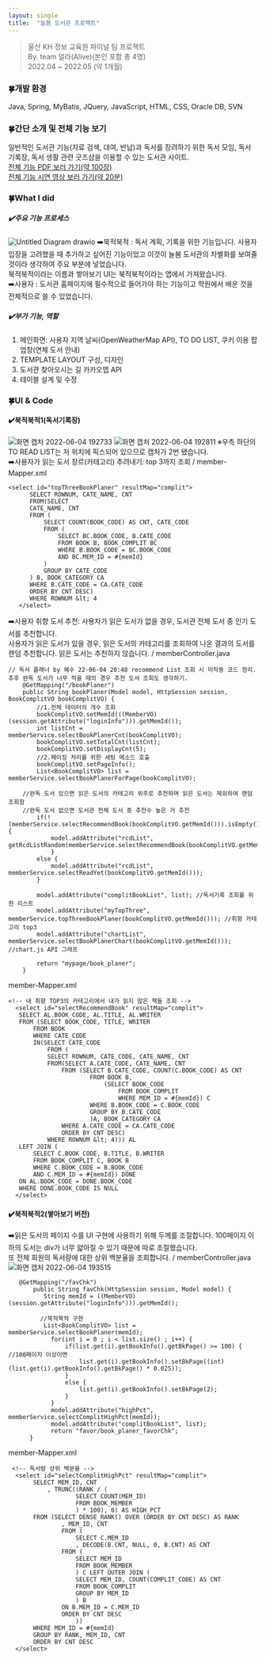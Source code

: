 ```yaml
---
layout: single
title:  "늘봄 도서관 프로젝트"
---
```


>울산 KH 정보 교육원 파이널 팀 프로젝트   
>By. team 얼라(Alive)(본인 포함 총 4명)   
>2022.04 ~ 2022.05 (약 1개월)   
   
### 🍀개발 환경
Java, Spring, MyBatis, JQuery, JavaScript, HTML, CSS, Oracle DB, SVN
   
### 🍀간단 소개 및 전체 기능 보기
일반적인 도서관 기능(자료 검색, 대여, 반납)과 독서를 장려하기 위한 독서 모임, 독서 기록장, 독서 생활 관련 굿즈샵을 이용할 수 있는 도서관 사이트.   
[전체 기능 PDF 보러 가기(약 100장)](https://drive.google.com/file/d/1I8J19u-Cs55Ei4LsM0jNDEiPsE_OHnTk/view?usp=sharing)   
[전체 기능 시연 영상 보러 가기(약 20분)](https://drive.google.com/file/d/1Cc_98oDKJCAMzP0hIOuD19zgCjsNEUht/view?usp=sharing)   
   
### 🍀What I did
##### ✔️주요 기능 프로세스
![Untitled Diagram drawio](https://user-images.githubusercontent.com/94097773/171994414-76f382d5-5935-4b6c-be78-a3dd15ad73ca.png)
➡️북적북적 : 독서 계획, 기록을 위한 기능입니다. 사용자 입장을 고려했을 때 추가하고 싶어진 기능이었고 이것이 늘봄 도서관의 차별화를 보여줄 것이라 생각하여 주요 부분에 넣었습니다.   
북적북적이라는 이름과 쌓아보기 UI는 북적북적이라는 앱에서 가져왔습니다.   
➡️사용자 : 도서관 홈페이지에 필수적으로 들어가야 하는 기능이고 학원에서 배운 것을 전체적으로 쓸 수 있었습니다.
##### ✔️부가 기능, 역할
1. 메인화면: 사용자 지역 날씨(OpenWeatherMap API), TO DO LIST, 쿠키 이용 팝업창(연체 도서 안내)
2. TEMPLATE LAYOUT 구성, 디자인
3. 도서관 찾아오시는 길 카카오맵 API
4. 테이블 설계 및 수정

### 🍀UI & Code
#### ✔️북적북적1(독서기록장)
![화면 캡처 2022-06-04 192733](https://user-images.githubusercontent.com/94097773/171995297-77b616e0-0bd1-4071-b74a-d47fd67d3996.png)
![화면 캡처 2022-06-04 192811](https://user-images.githubusercontent.com/94097773/171995306-4ef18822-8739-4a23-8d68-eb5130cf3475.png)
※우측 하단의 TO READ LIST는 저 위치에 픽스되어 있으므로 캡처가 2번 됐습니다.   
➡️사용자가 읽는 도서 장르(카테고리) 추려내기: top 3까지 조회 / member-Mapper.xml
```
<select id="topThreeBookPlaner" resultMap="complit">
	  SELECT ROWNUM, CATE_NAME, CNT
	  FROM(SELECT
	  CATE_NAME, CNT
	  FROM (
		  SELECT COUNT(BOOK_CODE) AS CNT, CATE_CODE
		  FROM (
			  SELECT BC.BOOK_CODE, B.CATE_CODE
			  FROM BOOK B, BOOK_COMPLIT BC
		  	  WHERE B.BOOK_CODE = BC.BOOK_CODE
			  AND BC.MEM_ID = #{memId}
		  )
		  GROUP BY CATE_CODE	
	  ) B, BOOK_CATEGORY CA
	  WHERE B.CATE_CODE = CA.CATE_CODE
	  ORDER BY CNT DESC)
	  WHERE ROWNUM &lt; 4
   </select>
```
➡️사용자 취향 도서 추천: 사용자가 읽은 도서가 없을 경우, 도서관 전체 도서 중 인기 도서를 추천합니다.   
사용자가 읽은 도서가 있을 경우, 읽은 도서의 카테고리를 조회하여 나온 결과의 도서를 랜덤 추천합니다. 읽은 도서는 추천하지 않습니다. / memberController.java
```
// 독서 플래너 by 혜수 22-06-04 20:48 recommend List 조회 시 미작동 코드 정리. 추후 완독 도서가 너무 적을 때의 경우 추천 도서 조회도 생각하기.
	@GetMapping("/bookPlaner")
	public String bookPlaner(Model model, HttpSession session, BookComplitVO bookComplitVO) {
		//1.전체 데이터의 개수 조회
		bookComplitVO.setMemId(((MemberVO)(session.getAttribute("loginInfo"))).getMemId());
		int listCnt = memberService.selectBookPlanerCnt(bookComplitVO);
		bookComplitVO.setTotalCnt(listCnt);
		bookComplitVO.setDisplayCnt(5);
		//2.페이징 처리를 위한 세팅 메소드 호출
		bookComplitVO.setPageInfo();
		List<BookComplitVO> list = memberService.selectBookPlanerForPage(bookComplitVO);
    
    //완독 도서 있으면 읽은 도서의 카테고리 위주로 추천하며 읽은 도서는 제외하여 랜덤 조회함
    //완독 도서 없으면 도서관 전체 도서 중 추천수 높은 거 추천
		if(!(memberService.selectRecommendBook(bookComplitVO.getMemId())).isEmpty()) {
			model.addAttribute("rcdList", getRcdListRandom(memberService.selectRecommendBook(bookComplitVO.getMemId())));
			}
		else {
			model.addAttribute("rcdList", memberService.selectReadYet(bookComplitVO.getMemId()));
		}
		
		model.addAttribute("complitBookList", list); //독서기록 조회를 위한 리스트
		model.addAttribute("myTopThree", memberService.topThreeBookPlaner(bookComplitVO.getMemId())); //취향 카테고리 top3
		model.addAttribute("chartList", memberService.selectBookPlanerChart(bookComplitVO.getMemId())); //chart.js API 그래프
		
		return "mypage/book_planer";
	}
 ```
 member-Mapper.xml
 ```
 <!-- 내 취향 TOP3의 카테고리에서 내가 읽지 않은 책들 조회 -->
   <select id="selectRecommendBook" resultMap="complit">
	SELECT AL.BOOK_CODE, AL.TITLE, AL.WRITER
	FROM (SELECT BOOK_CODE, TITLE, WRITER
	    FROM BOOK
	    WHERE CATE_CODE 
	    IN(SELECT CATE_CODE
	        FROM (
	        SELECT ROWNUM, CATE_CODE, CATE_NAME, CNT
	        FROM(SELECT A.CATE_CODE, CATE_NAME, CNT
	            FROM (SELECT B.CATE_CODE, COUNT(C.BOOK_CODE) AS CNT
	                    FROM BOOK B, 
	                        (SELECT BOOK_CODE
	                            FROM BOOK_COMPLIT
	                            WHERE MEM_ID = #{memId}) C
	                    WHERE B.BOOK_CODE = C.BOOK_CODE
	                    GROUP BY B.CATE_CODE
	                    )A, BOOK_CATEGORY CA
	            WHERE A.CATE_CODE = CA.CATE_CODE
	            ORDER BY CNT DESC)
	        WHERE ROWNUM &lt; 4))) AL
	LEFT JOIN (
	    SELECT C.BOOK_CODE, B.TITLE, B.WRITER
	    FROM BOOK_COMPLIT C, BOOK B
	    WHERE C.BOOK_CODE = B.BOOK_CODE
	    AND C.MEM_ID = #{memId}) DONE
	ON AL.BOOK_CODE = DONE.BOOK_CODE
	WHERE DONE.BOOK_CODE IS NULL
   </select>
 ```


#### ✔️북적북적2(쌓아보기 버전)
➡️읽은 도서의 페이지 수를 UI 구현에 사용하기 위해 두께를 조절합니다. 100페이지 이하의 도서는 div가 너무 얇아질 수 있기 때문에 따로 조절했습니다.   
또 전체 회원의 독서량에 대한 상위 백분율을 조회합니다. / memberController.java
![화면 캡처 2022-06-04 193515](https://user-images.githubusercontent.com/94097773/171995493-f0454fa6-6e2c-426a-9d44-a0441ea06316.png)
```
   @GetMapping("/favChk")
	   public String favChk(HttpSession session, Model model) {
		  String memId = ((MemberVO)(session.getAttribute("loginInfo"))).getMemId();
		   
		 //북적북적 구현
		  List<BookComplitVO> list = memberService.selectBookPlaner(memId);
		  	for(int i = 0 ; i < list.size() ; i++) {
				if(list.get(i).getBookInfo().getBkPage() >= 100) { //100페이지 이상이면
					list.get(i).getBookInfo().setBkPage((int)(list.get(i).getBookInfo().getBkPage() * 0.025));
				}
				else {
					list.get(i).getBookInfo().setBkPage(2);
				}
			}
		  	model.addAttribute("highPct", memberService.selectComplitHighPct(memId));
		  	model.addAttribute("complitBookList", list);
		  	return "favor/book_planer_favorChk";
	  }
```
member-Mapper.xml
 ```
  <!-- 독서량 상위 백분율 -->
   <select id="selectComplitHighPct" resultMap="complit">
   		SELECT MEM_ID, CNT
			, TRUNC((RANK / (
			        SELECT COUNT(MEM_ID)
			        FROM BOOK_MEMBER
			        ) * 100), 0) AS HIGH_PCT
		FROM (SELECT DENSE_RANK() OVER (ORDER BY CNT DESC) AS RANK
		        , MEM_ID, CNT
		        FROM (
		            SELECT C.MEM_ID
		            , DECODE(B.CNT, NULL, 0, B.CNT) AS CNT
		        FROM (
		            SELECT MEM_ID
		            FROM BOOK_MEMBER
		            ) C LEFT OUTER JOIN (
		            SELECT MEM_ID, COUNT(COMPLIT_CODE) AS CNT
		            FROM BOOK_COMPLIT
		            GROUP BY MEM_ID
		            ) B
		        ON B.MEM_ID = C.MEM_ID
		        ORDER BY CNT DESC
		            )) 
		WHERE MEM_ID = #{memId}
		GROUP BY RANK, MEM_ID, CNT
		ORDER BY CNT DESC
   </select>
 ```
